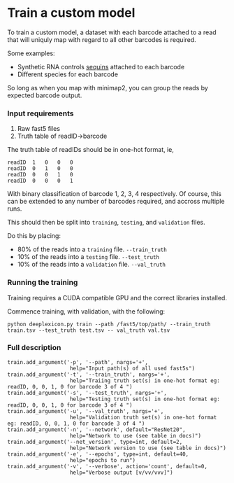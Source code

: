 # Train a custom model

To train a custom model, a dataset with each barcode attached to a read that will uniquly map with regard to all other barcodes is required.

Some examples:

- Synthetic RNA controls [sequins](https://www.sequinstandards.com/) attached to each barcode
- Different species for each barcode

So long as when you map with minimap2, you can group the reads by expected barcode output.

### Input requirements

1. Raw fast5 files
2. Truth table of readID->barcode

The truth table of readIDs should be in one-hot format, ie,

    readID  1   0   0   0
    readID  0   1   0   0
    readID  0   0   1   0
    readID  0   0   0   1

With binary classification of barcode 1, 2, 3, 4 respectively.
Of course, this can be extended to any number of barcodes required, and accross multiple runs.

This should then be split into `training`, `testing`, and `validation` files.

Do this by placing:
- 80% of the reads into a `training` file. `--train_truth`
- 10% of the reads into a `testing` file. `--test_truth`
- 10% of the reads into a `validation` file. `--val_truth`


### Running the training

Training requires a CUDA compatible GPU and the correct libraries installed.

Commence training, with validation, with the following:

    python deeplexicon.py train --path /fast5/top/path/ --train_truth train.tsv --test_truth test.tsv -- val_truth val.tsv



### Full description

    train.add_argument('-p', '--path', nargs='+',
                        help="Input path(s) of all used fast5s")
    train.add_argument('-t', '--train_truth', nargs='+',
                        help="Traiing truth set(s) in one-hot format eg: readID, 0, 0, 1, 0 for barcode 3 of 4 ")
    train.add_argument('-s', '--test_truth', nargs='+',
                        help="Testing truth set(s) in one-hot format eg: readID, 0, 0, 1, 0 for barcode 3 of 4 ")
    train.add_argument('-u', '--val_truth', nargs='+',
                        help="Validation truth set(s) in one-hot format eg: readID, 0, 0, 1, 0 for barcode 3 of 4 ")
    train.add_argument('-n', '--network', default="ResNet20",
                        help="Network to use (see table in docs)")
    train.add_argument('--net_version', type=int, default=2,
                        help="Network version to use (see table in docs)")
    train.add_argument('-e', '--epochs', type=int, default=40,
                        help="epochs to run")
    train.add_argument('-v', '--verbose', action='count', default=0,
                        help="Verbose output [v/vv/vvv]")
